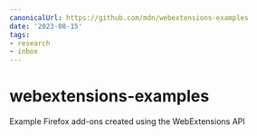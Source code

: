 ```yaml
---
canonicalUrl: https://github.com/mdn/webextensions-examples
date: '2023-08-15'
tags:
- research
- inbox
---
```


# webextensions-examples

Example Firefox add-ons created using the WebExtensions API